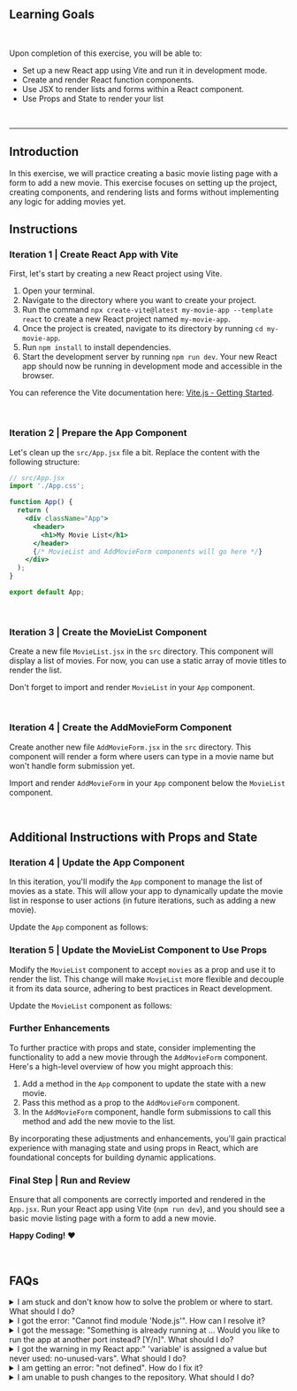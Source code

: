<summary>
<h2>Learning Goals</h2>
</summary>

<br>

Upon completion of this exercise, you will be able to:

- Set up a new React app using Vite and run it in development mode.
- Create and render React function components.
- Use JSX to render lists and forms within a React component.
- Use Props and State to render your list

<br>
<hr>

## Introduction

In this exercise, we will practice creating a basic movie listing page with a form to add a new movie. This exercise focuses on setting up the project, creating components, and rendering lists and forms without implementing any logic for adding movies yet.

## Instructions

### Iteration 1 | Create React App with Vite

First, let's start by creating a new React project using Vite.

1. Open your terminal.
2. Navigate to the directory where you want to create your project.
3. Run the command `npx create-vite@latest my-movie-app --template react` to create a new React project named `my-movie-app`.
4. Once the project is created, navigate to its directory by running `cd my-movie-app`.
5. Run `npm install` to install dependencies.
6. Start the development server by running `npm run dev`. Your new React app should now be running in development mode and accessible in the browser.

You can reference the Vite documentation here: [Vite.js - Getting Started](https://vitejs.dev/guide/#scaffolding-your-first-vite-project).

<br>

### Iteration 2 | Prepare the App Component

Let's clean up the `src/App.jsx` file a bit. Replace the content with the following structure:

```jsx
// src/App.jsx
import './App.css';

function App() {
  return (
    <div className="App">
      <header>
        <h1>My Movie List</h1>
      </header>
      {/* MovieList and AddMovieForm components will go here */}
    </div>
  );
}

export default App;
```

<br>

### Iteration 3 | Create the MovieList Component

Create a new file `MovieList.jsx` in the `src` directory. This component will display a list of movies. For now, you can use a static array of movie titles to render the list.

Don't forget to import and render `MovieList` in your `App` component.

<br>

### Iteration 4 | Create the AddMovieForm Component

Create another new file `AddMovieForm.jsx` in the `src` directory. This component will render a form where users can type in a movie name but won't handle form submission yet.

Import and render `AddMovieForm` in your `App` component below the `MovieList` component.

<br>

## Additional Instructions with Props and State

### Iteration 4 | Update the App Component

In this iteration, you'll modify the `App` component to manage the list of movies as a state. This will allow your app to dynamically update the movie list in response to user actions (in future iterations, such as adding a new movie).

Update the `App` component as follows:

### Iteration 5 | Update the MovieList Component to Use Props

Modify the `MovieList` component to accept `movies` as a prop and use it to render the list. This change will make `MovieList` more flexible and decouple it from its data source, adhering to best practices in React development.

Update the `MovieList` component as follows:


### Further Enhancements

To further practice with props and state, consider implementing the functionality to add a new movie through the `AddMovieForm` component. Here's a high-level overview of how you might approach this:

1. Add a method in the `App` component to update the state with a new movie.
2. Pass this method as a prop to the `AddMovieForm` component.
3. In the `AddMovieForm` component, handle form submissions to call this method and add the new movie to the list.

By incorporating these adjustments and enhancements, you'll gain practical experience with managing state and using props in React, which are foundational concepts for building dynamic applications.

### Final Step | Run and Review

Ensure that all components are correctly imported and rendered in the `App.jsx`. Run your React app using Vite (`npm run dev`), and you should see a basic movie listing page with a form to add a new movie.

**Happy Coding!** :heart:

<br>

## FAQs


<details>
  <summary>I am stuck and don't know how to solve the problem or where to start. What should I do?</summary>

  <br>

  If you are stuck in your code and don't know how to solve the problem or where to start, you should take a step back and try to form a clear question about the specific issue you are facing. This will help you narrow down the problem and come up with potential solutions.

  For example, is it a concept that you don't understand, or are you receiving an error message that you don't know how to fix? It is usually helpful to try to state the problem as clearly as possible, including any error messages you are receiving. This can help you communicate the issue to others and potentially get help from classmates or online resources. 

  Once you have a clear understanding of the problem, you will be able to start working toward the solution.

  <br>

  [Back to top](#faqs)

</details>

<details>
  <summary>I got the error: "Cannot find module 'Node.js'". How can I resolve it?</summary>

  <br>

  The error "Cannot find module" in a Node.js application means that the module you are trying to import or use does not exist in your project or cannot be found by Node.js.

  There are a few things you can try to resolve the issue:

  1. **Dependencies are not installed**: Make sure that all dependencies are installed.
   
   To do this, run the command `npm install` in the root folder of your project.

   This will install all of the dependencies listed in the project's `package.json` file, and ensure that all of the modules that your Node'js application requires are available.

  2. **Module is not installed**: Make sure that the *package* you are trying to use is listed in the project's `package.json` and that it is installed.

   To do this, run the command `npm install <package_name>`, replacing the `<package_name>` with the name of the package.

   This will add the package to the list of dependencies in the `package.json` file, and install it in the project.

  3. **Module is not imported:** Make sure that you've imported the module/package correctly and that the `import` statement is spelled correctly and available in the correct place in your code.

  4. **Wrong file path:** If you are importing another file as a module, make sure that the file you are trying to *import* is located in the correct folder and that you are using the correct file path.

  5. **Wrong module/package name:** Check the spelling of the package name you are trying to import.

  <br>

  [Back to top](#faqs)

</details>

<details>
  <summary>I got the message: "Something is already running at ... Would you like to run the app at another port instead? [Y/n]". What should I do?</summary>

  <br>

  This message means that another process is already using the specified port. This could be another instance of your React app, or it could be another application that is using that port.
  To resolve this, you can change the port your React app is running on by typing Y when prompted. This will kill the process and automatically start the server on another port.
  Another approach is to manually terminate the process using the port in question and then try running the app again.

  <br>

  [Back to top](#faqs)

</details>

<details>
  <summary>I got the warning in my React app:" 'variable' is assigned a value but never used: no-unused-vars". What should I do?</summary>

  <br>
  
  This warning is a linting error thrown by a linting tool in your React project, and it is warning you that the variable is created, but that it is never being used in your code.

  To resolve this issue, you can either use the variable in your code, or you can simply remove the variable if you don't need it.

  <br>

  [Back to top](#faqs)

</details>

<details>
  <summary>I am getting an error: "not defined". How do I fix it?</summary>

  <br>

  The "ReferenceError: variable is not defined" error in JavaScript occurs when you try to access a variable or a function that has not been defined yet or is out of scope. 

  To fix the issue, check that you have defined the variable or function that you are trying to use and double-check the spelling to make sure you are using the correct name.

  In case the variable or a function is defined in another file, make sure that the file has been imported or loaded correctly.

  <br>

  [Back to top](#faqs)

</details>

<details>
  <summary>I am unable to push changes to the repository. What should I do?</summary>

  <br>

  There are a couple of possible reasons why you may be unable to *push* changes to a Git repository:

  1. **You have not committed your changes:** Before you can push your changes to the repository, you need to commit them using the `git commit` command. Make sure you have committed your changes and try pushing again. To do this, run the following terminal commands from the project folder:

   ```bash
   git add .
   git commit -m "Your commit message"
   git push
   ```

   2. **You do not have permission to push to the repository:** If you have cloned the repository directly from the teacher's repository without making a *Fork* first, you do not have write access to the repository.
   To check which remote repository you have cloned, run the following terminal command from the project folder:

   ```bash
   git remote -v
   ```

  If the link shown is the same as the main teacher's repository, you will need to fork the repository to your GitHub account first, and then clone your fork to your local machine to be able to push the changes.

  Note: You may want to make a copy of the code you have locally, to avoid losing it in the process.

  <br>

  [Back to top](#faqs)

</details>
